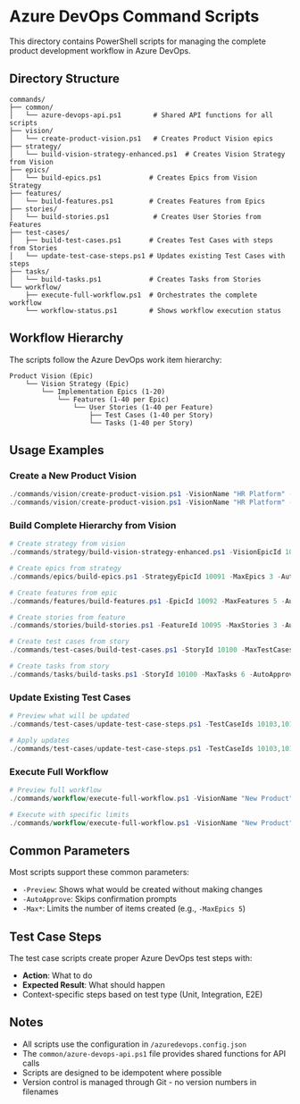 # Azure DevOps Command Scripts

This directory contains PowerShell scripts for managing the complete product development workflow in Azure DevOps.

## Directory Structure

```
commands/
├── common/
│   └── azure-devops-api.ps1        # Shared API functions for all scripts
├── vision/
│   └── create-product-vision.ps1   # Creates Product Vision epics
├── strategy/
│   └── build-vision-strategy-enhanced.ps1  # Creates Vision Strategy from Vision
├── epics/
│   └── build-epics.ps1            # Creates Epics from Vision Strategy
├── features/
│   └── build-features.ps1         # Creates Features from Epics
├── stories/
│   └── build-stories.ps1           # Creates User Stories from Features
├── test-cases/
│   ├── build-test-cases.ps1       # Creates Test Cases with steps from Stories
│   └── update-test-case-steps.ps1 # Updates existing Test Cases with steps
├── tasks/
│   └── build-tasks.ps1            # Creates Tasks from Stories
└── workflow/
    ├── execute-full-workflow.ps1  # Orchestrates the complete workflow
    └── workflow-status.ps1        # Shows workflow execution status
```

## Workflow Hierarchy

The scripts follow the Azure DevOps work item hierarchy:

```
Product Vision (Epic)
    └── Vision Strategy (Epic)
        └── Implementation Epics (1-20)
            └── Features (1-40 per Epic)
                └── User Stories (1-40 per Feature)
                    ├── Test Cases (1-40 per Story)
                    └── Tasks (1-40 per Story)
```

## Usage Examples

### Create a New Product Vision
```powershell
./commands/vision/create-product-vision.ps1 -VisionName "HR Platform" -Preview
./commands/vision/create-product-vision.ps1 -VisionName "HR Platform" -AutoApprove
```

### Build Complete Hierarchy from Vision
```powershell
# Create strategy from vision
./commands/strategy/build-vision-strategy-enhanced.ps1 -VisionEpicId 10090 -AutoApprove

# Create epics from strategy
./commands/epics/build-epics.ps1 -StrategyEpicId 10091 -MaxEpics 3 -AutoApprove

# Create features from epic
./commands/features/build-features.ps1 -EpicId 10092 -MaxFeatures 5 -AutoApprove

# Create stories from feature
./commands/stories/build-stories.ps1 -FeatureId 10095 -MaxStories 3 -AutoApprove

# Create test cases from story
./commands/test-cases/build-test-cases.ps1 -StoryId 10100 -MaxTestCases 6 -AutoApprove

# Create tasks from story
./commands/tasks/build-tasks.ps1 -StoryId 10100 -MaxTasks 6 -AutoApprove
```

### Update Existing Test Cases
```powershell
# Preview what will be updated
./commands/test-cases/update-test-case-steps.ps1 -TestCaseIds 10103,10104,10105 -Preview

# Apply updates
./commands/test-cases/update-test-case-steps.ps1 -TestCaseIds 10103,10104,10105
```

### Execute Full Workflow
```powershell
# Preview full workflow
./commands/workflow/execute-full-workflow.ps1 -VisionName "New Product" -Preview

# Execute with specific limits
./commands/workflow/execute-full-workflow.ps1 -VisionName "New Product" -MaxEpics 2 -MaxFeatures 3 -MaxStories 2
```

## Common Parameters

Most scripts support these common parameters:

- `-Preview`: Shows what would be created without making changes
- `-AutoApprove`: Skips confirmation prompts
- `-Max*`: Limits the number of items created (e.g., `-MaxEpics 5`)

## Test Case Steps

The test case scripts create proper Azure DevOps test steps with:
- **Action**: What to do
- **Expected Result**: What should happen
- Context-specific steps based on test type (Unit, Integration, E2E)

## Notes

- All scripts use the configuration in `/azuredevops.config.json`
- The `common/azure-devops-api.ps1` file provides shared functions for API calls
- Scripts are designed to be idempotent where possible
- Version control is managed through Git - no version numbers in filenames